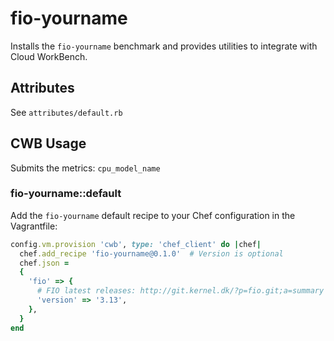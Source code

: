 # fio-yourname

Installs the `fio-yourname` benchmark and provides utilities to integrate with Cloud WorkBench.

## Attributes

See `attributes/default.rb`

## CWB Usage

Submits the metrics: `cpu_model_name`

### fio-yourname::default

Add the `fio-yourname` default recipe to your Chef configuration in the Vagrantfile:

```ruby
config.vm.provision 'cwb', type: 'chef_client' do |chef|
  chef.add_recipe 'fio-yourname@0.1.0'  # Version is optional
  chef.json =
  {
    'fio' => {
      # FIO latest releases: http://git.kernel.dk/?p=fio.git;a=summary
      'version' => '3.13',
    },
  }
end
```
